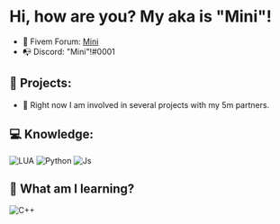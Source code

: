 # Hi, how are you? My aka is "Mini"!

- 🧿 Fivem Forum: <a href="https://forum.cfx.re/u/byminiyt/">Mini</a>
- 📭 Discord: "Mini"!#0001

## 🔐 Projects:

- 📍 Right now I am involved in several projects with my 5m partners.



## 💻 Knowledge:

![LUA](https://img.shields.io/badge/-Lua-3498db?style=flat-square&logo=lua&logoColor=white)
![Python](https://img.shields.io/badge/-Python-ecf542?style=flat-square&logo=python&logoColor=white)
![Js](https://img.shields.io/badge/-Javascript-yellow?style=flat-square&logo=javascript&logoColor=white)

## 🎈 What am I learning?
![C++](https://img.shields.io/badge/c++-%2300599C.svg?style=for-the-badge&logo=c%2B%2B&logoColor=white)
